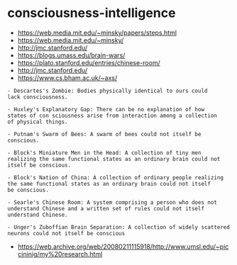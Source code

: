 # consciousness-intelligence

- https://web.media.mit.edu/~minsky/papers/steps.html
- https://web.media.mit.edu/~minsky/
- http://jmc.stanford.edu/
- https://blogs.umass.edu/brain-wars/
- https://plato.stanford.edu/entries/chinese-room/
- http://jmc.stanford.edu/
- https://www.cs.bham.ac.uk/~axs/

```
- Descartes's Zombie: Bodies physically identical to ours could
lack consciousness.

- Huxley's Explanatory Gap: There can be no explanation of how
states of con sciousness arise from interaction among a collection
of physical things.

- Putnam's Swarm of Bees: A swarm of bees could not itself be
conscious.

- Block's Miniature Men in the Head: A collection of tiny men
realizing the same functional states as an ordinary brain could not
itself be conscious.

- Block's Nation of China: A collection of ordinary people realizing
the same functional states as an ordinary brain could not itself
be conscious.

- Searle's Chinese Room: A system comprising a person who does not
understand Chinese and a written set of rules could not itself
understand Chinese.

- Unger's Zuboffian Brain Separation: A collection of widely scattered
neurons could not itself be conscious
 ```
- https://web.archive.org/web/20080211115918/http://www.umsl.edu/~piccininig/my%20research.html
